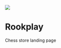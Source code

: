 <img src="https://media.giphy.com/media/iCZyBnPBLr0dy/giphy.gif"/>

# Rookplay
Chess store landing page
